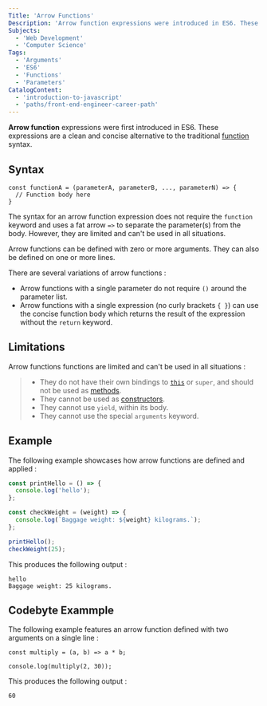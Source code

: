 ```yaml
---
Title: 'Arrow Functions'
Description: 'Arrow function expressions were introduced in ES6. These expressions are a clean and concise alternative to the traditional function syntax.'
Subjects:
  - 'Web Development'
  - 'Computer Science'
Tags:
  - 'Arguments'
  - 'ES6'
  - 'Functions'
  - 'Parameters'
CatalogContent:
  - 'introduction-to-javascript'
  - 'paths/front-end-engineer-career-path'
---
```


**Arrow function** expressions were first introduced in ES6. These expressions are a clean and concise alternative to the traditional [function](https://www.codecademy.com/resources/docs/javascript/functions) syntax.

## Syntax

```pseudo
const functionA = (parameterA, parameterB, ..., parameterN) => {
  // Function body here
}
```

The syntax for an arrow function expression does not require the `function` keyword and uses a fat arrow `=>` to separate the parameter(s) from the body. However, they are limited and can't be used in all situations.

Arrow functions can be defined with zero or more arguments. They can also be defined on one or more lines.

There are several variations of arrow functions :
- Arrow functions with a single parameter do not require `()` around the parameter list.
- Arrow functions with a single expression (no curly brackets `{ }`) can use the concise function body which returns the result of the expression without the `return` keyword.

## Limitations

Arrow functions functions are limited and can't be used in all situations :
> - They do not have their own bindings to [`this`](https://www.codecademy.com/resources/docs/javascript/this) or `super`, and should not be used as [methods](https://www.codecademy.com/resources/docs/javascript/methods).
> - They cannot be used as [constructors](https://www.codecademy.com/resources/docs/javascript/constructors).
> - They cannot use `yield`, within its body.
> - They cannot use the special `arguments` keyword.

## Example

The following example showcases how arrow functions are defined and applied :

```js
const printHello = () => {
  console.log('hello');
};

const checkWeight = (weight) => {
  console.log(`Baggage weight: ${weight} kilograms.`);
};

printHello();
checkWeight(25);
```

This produces the following output :

```shell
hello
Baggage weight: 25 kilograms.
```

## Codebyte Exammple

The following example features an arrow function defined with two arguments on a single line :

```codebyte/javascript
const multiply = (a, b) => a * b;

console.log(multiply(2, 30));
```
This produces the following output :
```shell
60
```
